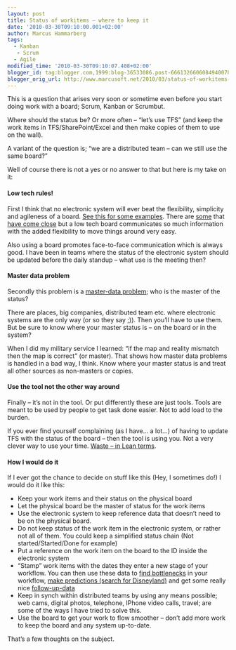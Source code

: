 ```yaml
---
layout: post
title: Status of workitems – where to keep it
date: '2010-03-30T09:10:00.001+02:00'
author: Marcus Hammarberg
tags:
  - Kanban
   - Scrum
  - Agile
modified_time: '2010-03-30T09:10:07.408+02:00'
blogger_id: tag:blogger.com,1999:blog-36533086.post-6661326606084940078
blogger_orig_url: http://www.marcusoft.net/2010/03/status-of-workitems-where-to-keep-it.html
---
```



This is a question that arises very soon or sometime even before you
start doing work with a board; Scrum, Kanban or Scrumbut.

Where should the status be? Or more often – “let’s use TFS” (and keep
the work items in TFS/SharePoint/Excel and then make copies of them to
use on the wall).

A variant of the question is; “we are a distributed team – can we still
use the same board?”

Well of course there is not a yes or no answer to that but here is my
take on it:

#### Low tech rules!

First I think that no electronic system will ever beat the flexibility,
simplicity and agileness of a board. <a
href="http://www.marcusoft.net/2010/03/practical-kanban-some-kanban-boards-in.html"
target="_blank">See this for some examples</a>. There are
<a href="http://agilezen.com/" target="_blank">some</a> that <a
href="http://www.marcusoft.net/2009/08/task-board-for-team-system-finally.html"
target="_blank">have come close</a> but a low tech board communicates so
much information with the added flexibility to move things around very
easy.

Also using a board promotes face-to-face communication which is always
good. I have been in teams where the status of the electronic system
should be updated before the daily standup – what use is the meeting
then?

#### Master data problem

Secondly this problem is a
<a href="http://en.wikipedia.org/wiki/Master_Data_Management"
target="_blank">master-data problem</a>; who is the master of the
status?

There are places, big companies, distributed team etc. where electronic
systems are the only way (or so they say ;)). Then you’ll have to use
them. But be sure to know where your master status is – on the board or
in the system?

When I did my military service I learned: “if the map and reality
mismatch then the map is correct” (or master). That shows how master
data problems is handled in a bad way, I think. Know where your master
status is and treat all other sources as non-masters or copies.

#### Use the tool not the other way around

Finally – it’s not in the tool. Or put differently these are just tools.
Tools are meant to be used by people to get task done easier. Not to add
load to the burden.

If you ever find yourself complaining (as I have… a lot…) of having to
update TFS with the status of the board – then the tool is using you.
Not a very clever way to use your time. <a
href="http://en.wikipedia.org/wiki/Lean_software_development#Eliminate_waste"
target="_blank">Waste – in Lean terms</a>.

#### How I would do it

If I ever got the chance to decide on stuff like this (Hey, I sometimes
do!) I would do it like this:

-   Keep your work items and their status on the physical board
-   Let the physical board be the master of status for the work items
-   Use the electronic system to keep reference data that doesn’t need
    to be on the physical board.
-   Do not keep status of the work item in the electronic system, or
    rather not all of them. You could keep a simplified status chain
    (Not started/Started/Done for example)
-   Put a reference on the work item on the board to the ID inside the
    electronic system
-   “Stamp” work items with the dates they enter a new stage of your
    workflow. You can then use these data to <a
    href="http://www.agilemanagement.net/index.php/blog/Detecting_Bottlenecks_in_a_Kanban_System/"
    target="_blank">find bottlenecks</a> in your workflow, <a
    href="http://www.agileproductdesign.com/blog/2009/kanban_over_simplified.html"
    target="_blank">make predictions (search for Disneyland)</a> and get
    some really nice <a
    href="http://www.targetprocess.com/blog/2010/02/cumulative-flow-chart-in-kanban-real-usage-example.html"
    target="_blank">follow-up-data</a>
-   Keep in synch within distributed teams by using any means possible;
    web cams, digital photos, telephone, IPhone video calls, travel; are
    some of the ways I have tried to solve this.
-   Use the board to get your work to flow smoother – don’t add more
    work to keep the board and any system up-to-date.

That’s a few thoughts on the subject.
